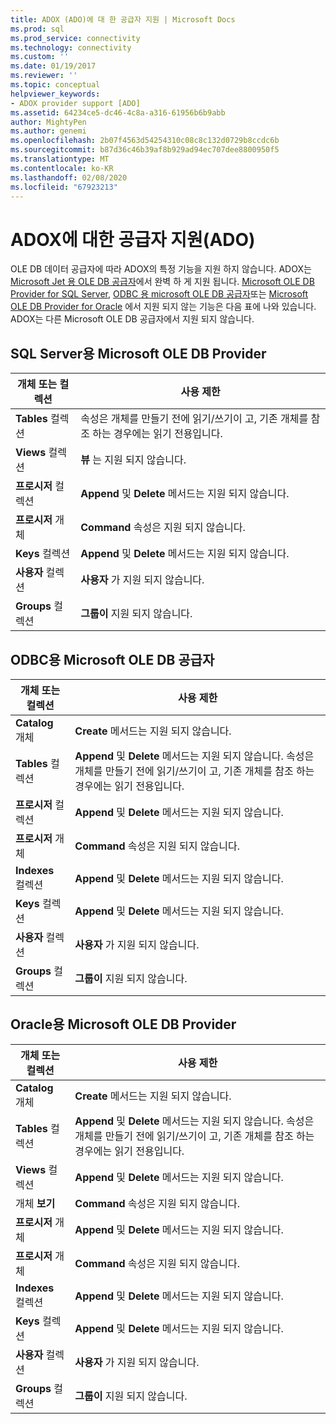 ```yaml
---
title: ADOX (ADO)에 대 한 공급자 지원 | Microsoft Docs
ms.prod: sql
ms.prod_service: connectivity
ms.technology: connectivity
ms.custom: ''
ms.date: 01/19/2017
ms.reviewer: ''
ms.topic: conceptual
helpviewer_keywords:
- ADOX provider support [ADO]
ms.assetid: 64234ce5-dc46-4c8a-a316-61956b6b9abb
author: MightyPen
ms.author: genemi
ms.openlocfilehash: 2b07f4563d54254310c08c8c132d0729b8ccdc6b
ms.sourcegitcommit: b87d36c46b39af8b929ad94ec707dee8800950f5
ms.translationtype: MT
ms.contentlocale: ko-KR
ms.lasthandoff: 02/08/2020
ms.locfileid: "67923213"
---
```

# <a name="provider-support-for-adox-ado"></a>ADOX에 대한 공급자 지원(ADO)
OLE DB 데이터 공급자에 따라 ADOX의 특정 기능을 지원 하지 않습니다. ADOX는 [Microsoft Jet 용 OLE DB 공급자](../../../ado/guide/appendixes/microsoft-ole-db-provider-for-microsoft-jet.md)에서 완벽 하 게 지원 됩니다. [Microsoft OLE DB Provider for SQL Server](../../../ado/guide/appendixes/microsoft-ole-db-provider-for-sql-server.md), [ODBC 용 microsoft OLE DB 공급자](../../../ado/guide/appendixes/microsoft-ole-db-provider-for-odbc.md)또는 [Microsoft OLE DB Provider for Oracle](../../../ado/guide/appendixes/microsoft-ole-db-provider-for-oracle.md) 에서 지원 되지 않는 기능은 다음 표에 나와 있습니다. ADOX는 다른 Microsoft OLE DB 공급자에서 지원 되지 않습니다.  
  
## <a name="microsoft-ole-db-provider-for-sql-server"></a>SQL Server용 Microsoft OLE DB Provider  
  
|개체 또는 컬렉션|사용 제한|  
|--------------------------|-----------------------|  
|**Tables** 컬렉션|속성은 개체를 만들기 전에 읽기/쓰기이 고, 기존 개체를 참조 하는 경우에는 읽기 전용입니다.|  
|**Views** 컬렉션|**뷰** 는 지원 되지 않습니다.|  
|**프로시저** 컬렉션|**Append** 및 **Delete** 메서드는 지원 되지 않습니다.|  
|**프로시저** 개체|**Command** 속성은 지원 되지 않습니다.|  
|**Keys** 컬렉션|**Append** 및 **Delete** 메서드는 지원 되지 않습니다.|  
|**사용자** 컬렉션|**사용자** 가 지원 되지 않습니다.|  
|**Groups** 컬렉션|**그룹이** 지원 되지 않습니다.|  
  
## <a name="microsoft-ole-db-provider-for-odbc"></a>ODBC용 Microsoft OLE DB 공급자  
  
|개체 또는 컬렉션|사용 제한|  
|--------------------------|-----------------------|  
|**Catalog** 개체|**Create** 메서드는 지원 되지 않습니다.|  
|**Tables** 컬렉션|**Append** 및 **Delete** 메서드는 지원 되지 않습니다. 속성은 개체를 만들기 전에 읽기/쓰기이 고, 기존 개체를 참조 하는 경우에는 읽기 전용입니다.|  
|**프로시저** 컬렉션|**Append** 및 **Delete** 메서드는 지원 되지 않습니다.|  
|**프로시저** 개체|**Command** 속성은 지원 되지 않습니다.|  
|**Indexes** 컬렉션|**Append** 및 **Delete** 메서드는 지원 되지 않습니다.|  
|**Keys** 컬렉션|**Append** 및 **Delete** 메서드는 지원 되지 않습니다.|  
|**사용자** 컬렉션|**사용자** 가 지원 되지 않습니다.|  
|**Groups** 컬렉션|**그룹이** 지원 되지 않습니다.|  
  
## <a name="microsoft-ole-db-provider-for-oracle"></a>Oracle용 Microsoft OLE DB Provider  
  
|개체 또는 컬렉션|사용 제한|  
|--------------------------|-----------------------|  
|**Catalog** 개체|**Create** 메서드는 지원 되지 않습니다.|  
|**Tables** 컬렉션|**Append** 및 **Delete** 메서드는 지원 되지 않습니다. 속성은 개체를 만들기 전에 읽기/쓰기이 고, 기존 개체를 참조 하는 경우에는 읽기 전용입니다.|  
|**Views** 컬렉션|**Append** 및 **Delete** 메서드는 지원 되지 않습니다.|  
|개체 **보기**|**Command** 속성은 지원 되지 않습니다.|  
|**프로시저** 개체|**Append** 및 **Delete** 메서드는 지원 되지 않습니다.|  
|**프로시저** 개체|**Command** 속성은 지원 되지 않습니다.|  
|**Indexes** 컬렉션|**Append** 및 **Delete** 메서드는 지원 되지 않습니다.|  
|**Keys** 컬렉션|**Append** 및 **Delete** 메서드는 지원 되지 않습니다.|  
|**사용자** 컬렉션|**사용자** 가 지원 되지 않습니다.|  
|**Groups** 컬렉션|**그룹이** 지원 되지 않습니다.|
